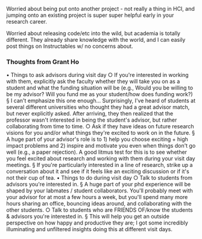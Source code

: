 Worried about being put onto another project - not really a thing in HCI, and jumping onto an existing project is super super helpful early in your research career.

Worried about releasing code/etc into the wild, but academia is totally different. They already share knowledge with the world, and I can easily post things on Instructables w/ no concerns about.

### Thoughts from Grant Ho

 • Things to ask advisors during visit day
     ○ If you're interested in working with them, explicitly ask the faculty whether they will take you on as a student and what the funding situation will be (e.g., Would you be willing to be my advisor? Will you fund me as your student/how does funding work?)
       § I can't emphasize this one enough… Surprisingly, I've heard of students at several different universities who thought they had a great advisor match, but never explicitly asked. After arriving, they then realized that the professor wasn't interested in being the student's advisor, but rather collaborating from time to time.
    ○ Ask if they have ideas on future research visions for you and/or what things they're excited to work on in the future.
       § A huge part of your advisor's role is to 1) help you choose exciting + high impact problems and 2) inspire and motivate you even when things don't go well (e.g., a paper rejection). A good litmus test for this is to see whether you feel excited about research and working with them during your visit day meetings.
       § If you're particularly interested in a line of research, strike up a conversation about it and see if it feels like an exciting discussion or if it's not their cup of tea.
• Things to do during visit day
    ○ Talk to students from advisors you're interested in.
       § A huge part of your phd experience will be shaped by your labmates / student collaborators. You'll probably meet with your advisor for at most a few hours a week, but you'll spend many more hours sharing an office, bouncing ideas around, and collaborating with the other students. 
   ○ Talk to students who are FRIENDS OF/know the students & advisors you're interested in.
       § This will help you get an outside perspective on how happy and productive they are; I got some incredibly illuminating and unfiltered insights doing this at different visit days.
